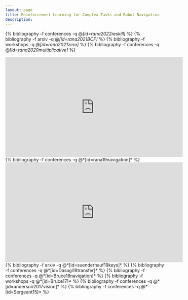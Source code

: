 ```yaml
---
layout: page
title: Reinforcement Learning for Complex Tasks and Robot Navigation
description:
---
```



<!-- ### Learning to Navigate -->
{% bibliography -f conferences -q @*[id=rana2022reskill]* %}
{% bibliography -f arxiv -q @*[id=rana2021BCF]* %}
{% bibliography -f workshops -q @*[id=rana2021zero]* %}
{% bibliography -f conferences -q @*[id=rana2020multiplicative]* %}
<center>
<iframe width="560" height="315" src="https://www.youtube.com/embed/X99cFN2UyTI" frameborder="0" allow="accelerometer; autoplay; encrypted-media; gyroscope; picture-in-picture" allowfullscreen></iframe>
</center>
{% bibliography -f conferences -q @*[id=rana19navigation]* %}
<center>
<iframe width="560" height="315" src="https://www.youtube.com/embed/uhHzbGVPYj4" frameborder="0" allow="accelerometer; autoplay; encrypted-media; gyroscope; picture-in-picture" allowfullscreen></iframe></center>
{% bibliography -f arxiv -q @*[id=suenderhauf19keys]* %}
{% bibliography -f conferences -q @*[id=Dasagi19transfer]* %}
{% bibliography -f conferences -q @*[id=Bruce18navigation]* %}
{% bibliography -f workshops -q @*[id=Bruce17]* %}
{% bibliography -f conferences -q @*[id=anderson2017vision]* %}
{% bibliography -f conferences -q @*[id=Sergeant15]* %}


<!-- ### Sim-to-Real Transfer -->
